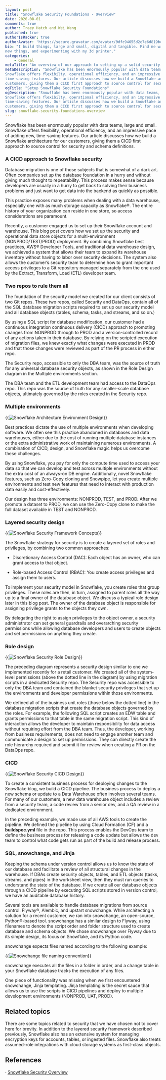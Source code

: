 ```yaml
---
layout: post
title: "Snowflake Security Foundations - Overview"
date: 2020-08-01
comments: true
author: Traey Hatch and Wei Wang
published: true
authorIsRacker: true
authorAvatar: 'https://secure.gravatar.com/avatar/9dfc94655d2c7e6d819bc064141f8d60'
bio: "I build things, large and small, digital and tangible. Find me writing about tech, building
new things, and experimenting with my 3d printer."
categories:
    - General
metaTitle: "An overview of our approach to setting up a solid security architecture for Snowflake."
metaDescription: "Snowflake has been enormously popular with data teams, large and small.
Snowflake offers flexibilty, operational efficiency, and an impressive pace of adding new,
time-saving features. Our article discusses how we build a Snowflake architecture for our
customers, giving them a CICD first approach to source control for security and schema definitions."
ogTitle: "Setup Snowflake Security Foundations"
ogDescription: "Snowflake has been enormously popular with data teams, large and small.
Snowflake offers flexibilty, operational efficiency, and an impressive pace of adding new,
time-saving features. Our article discusses how we build a Snowflake architecture for our
customers, giving them a CICD first approach to source control for security and schema definitions."
slug: snowflake-security-foundations-overview
---
```


Snowflake has been enormously popular with data teams, large and small.
Snowflake offers flexibility, operational efficiency, and an impressive pace of adding new,
time-saving features. Our article discusses how we build a Snowflake architecture for our
customers, giving them a CICD first approach to source control for security and schema definitions.

<!--more-->

### A CICD approach to Snowflake security

Database migration is one of those subjects that is somewhat of a dark art. Often companies set up the
database foundation in a hurry and without giving much thought to repeatability. This process makes sense
because developers are usually in a hurry to get back to solving their business problems and just want to
get data into the backend as quickly as possible.

This practice exposes many problems when dealing with a data warehouse, especially one with as much storage
capacity as Snowflake®. The entire history of your organization can reside in one store, so access considerations
are paramount.

Recently, a customer engaged us to set up their Snowflake account and warehouse. This blog post covers how we set
up the security and operational data store objects for a multi-environment (NONPROD/TEST/PROD) deployment. By
combining Snowflake best practices, AWS® Developer Tools, and traditional data warehouse design, we achieved a system
that allows their team to expand its warehouse inventory without having to labor over security decisions. The system
also allows the customer’s security team to determine how to grant important access privileges to a Git repository
managed separately from the one used by the Extract, Transform, Load (ETL) developer team.

### Two repos to rule them all

The foundation of the security model we created for our client consists of two Git repos. These two repos, called
Security and DataOps, contain all of the SQL database migration scripts required to set up our security model and
all database objects (tables, schema, tasks, and streams, and so on.)

By using a SQL script for database modification, our customer had a continuous integration continuous delivery (CICD)
approach to promoting changes from NONPROD through to PROD and a version-controlled record of any actions taken in their
database. By relying on the scripted execution of migration files, we knew exactly what changes were executed in PROD and
that those changes were reviewed as part of the PR process in either repo.

The Security repo, accessible to only the DBA team, was the source of truth for any universal database security objects,
as shown in the Role Design diagram in the Multiple environments section.

The DBA team and the ETL development team had access to the DataOps repo. This repo was the source of truth for any
smaller-scale database objects, ultimately governed by the roles created in the Security repo.

### Multiple environments

{{<image src="snowflake-architecture-snowflake-setup.png" alt="Snowflake Architecture Environment Design" title="Snowflake Architecture Environment Design">}}

Best practices dictate the use of multiple environments when developing software. We often see this practice abandoned
in databases and data warehouses, either due to the cost of running multiple database instances or the extra administrative
work of maintaining numerous environments.  A combination of CICD, design, and Snowflake magic helps us overcome these challenges.

By using Snowflake, you pay for only the compute time used to access your data so that we can develop and test across multiple
environments without the extra cost of an always-on DB engine.  Additionally, novel Snowflake features, such as Zero-Copy cloning
and Snowpipe, let you create multiple environments and test new features that need to interact with production data easily and
cost-effectively.

Our design has three environments: NONPROD, TEST, and PROD. After we promote a dataset to PROD, we can use the Zero-Copy clone
to make the full dataset available in TEST and NONPROD.

### Layered security design

{{<image src="snowflake-architecture-snowflake-security-framework.png" alt="Snowflake Security Framework Concepts" title="Snowflake Security Framework Concepts">}}

The Snowflake strategy for security is to create a layered set of roles and privileges, by combining two common approaches:

* Discretionary Access Control (DAC): Each object has an owner, who can grant access to that object.

* Role-based Access Control (RBAC): You create access privileges and assign them to users.

To implement your security model in Snowflake, you create roles that group privileges. These roles are then, in turn, assigned
to parent roles all the way up to a final owner of the database object. We discuss a typical role design later in this blog post.
The owner of the database object is responsible for assigning privilege grants to the objects they own.

By delegating the right to assign privileges to the object owner, a security administrator can set general guardrails and
overarching security permissions while allowing database developers and users to create objects and set permissions on
anything they create.

### Role design

{{<image src="snowflake-architecture-role-design.png" alt="Snowflake Security Role Design" title="Snowflake Security Role Design">}}

The preceding diagram represents a security design similar to one we implemented recently for a retail customer. We created
all of the system-level permissions (above the dotted line in the diagram) by using migration scripts in a dedicated Security
repo. The Security repo was accessible to only the DBA team and contained the blanket security privileges that set up the
environments and developer permissions within those environments.

We defined all of the business unit roles (those below the dotted line) in the database migration scripts that create the
database objects governed by the roles. For example, the following SQL script creates an EDW table and grants permissions to
that table in the same migration script. This kind of interaction allows the developer to maintain responsibility for data
access without requiring effort from the DBA team. Thus, the developer, working from business requirements, does not need to
engage another team and communicate a design to set up permissions. They can directly create the role hierarchy required and
submit it for review when creating a PR on the DataOps repo.

### CICD

{{<image src="snowflake-architecture-cicd-pipeline.png" alt="Snowflake Security CICD Design" title="Snowflake Security CICD Design">}}

To create a consistent business process for deploying changes to the Snowflake blog, we build a CICD pipeline. The business
process to deploy a new schema or update to a Data Warehouse often involves several teams. For many of our customers, a new
data warehouse object includes a review from a security team, a code review from a senior dev, and a QA review in a dedicated
environment.

In the preceding example, we made use of all AWS tools to create the pipeline. We defined the pipeline by using Cloud Formation
(CF) and a **buildspec.yml** file in the repo. This process enables the DevOps team to define the business process for releasing
a code update but allows the dev team to control what code gets run as part of the build and release process.

### SQL, snowchange, and Jinja

Keeping the schema under version control allows us to know the state of our database and facilitate a review of all structural
changes in the warehouse. If DBAs create security objects, tables, and ETL objects (tasks, streams, and pipes) in the worksheet
view, then they must run queries to understand the state of the database. If we create all our database objects through a CICD
pipeline by executing SQL scripts stored in version control, we have an auditable database history.

Several tools are available to handle database migrations from source control: Flyway®, Alembic, and upstart snowchange. While
architecting a solution for a recent customer, we ran into snowchange, an open-source, Python®-based tool. snowchange has a
similar design to Flyway, using filenames to denote the script order and folder structure used to create database and schema
objects. We chose snowchange over Flyway due to its simple design, its focus on Snowflake, and its Python code.

snowchange expects files named according to the following example:

{{<image src="flyway-naming-convention.png" alt="Snowchange file naming convention" title="Snowchange file naming convention">}}

snowchange executes all the files in a folder in order, and a change table in your Snowflake database tracks the execution of any files.

One piece of functionality was missing when we first encountered snowchange, Jinja templating. Jinja templating is the secret
sauce that allows us to use the scripts in CICD pipelines and deploy to multiple development environments (NONPROD, UAT, PROD).

## Related topics

There are some topics related to security that we have chosen not to cover here for brevity. In addition to the layered security
framework described previously, Snowflake also has an extensive system for managing encryption keys for accounts, tables, or
ingested files. Snowflake also treats assumed-role integrations with cloud storage systems as first-class objects.

## References

· [Snowflake Security Overview](https://www.snowflake.com/wp-content/uploads/2015/06/Snowflake_Security_Overview_WP.pdf)


